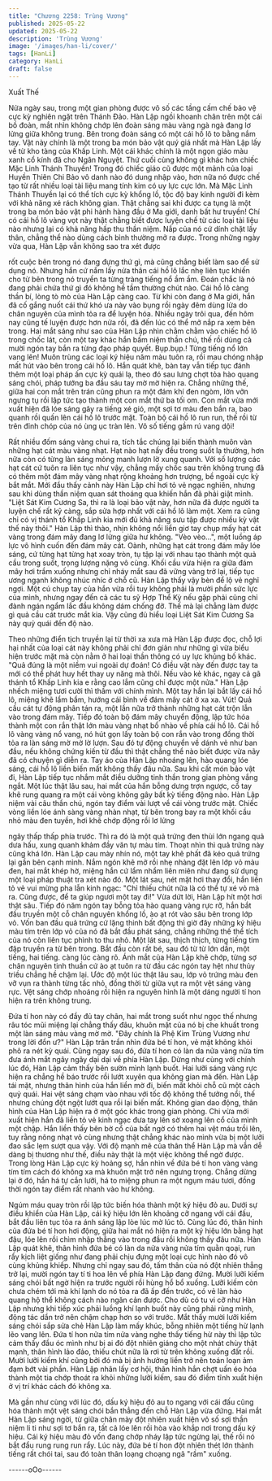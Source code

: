 ```yaml
---
title: "Chương 2258: Trùng Vương"
published: 2025-05-22
updated: 2025-05-22
description: 'Trùng Vương'
image: '/images/han-li/cover/'
tags: [HanLi]
category: HanLi
draft: false
---
```


Xuất Thế

Nửa ngày sau, trong một gian phòng được vô số các tầng cấm
chế bảo vệ cực kỳ nghiên ngặt trên Thánh Đảo. Hàn Lập ngồi
khoanh chân trên một cái bồ đoàn, mắt nhìn không chớp lên đoàn
sáng màu vàng ngà ngà đang lơ lửng giữa không trung. Bên
trong đoàn sáng có một cái hồ lô to bằng nắm tay.
Vật này chính là một trong ba món bảo vật quý giá nhất mà Hàn
Lập lấy về từ kho tàng của Khấp Linh.
Một cái khác chính là một ngọn giáo màu xanh cổ kính đã cho
Ngân Nguyệt.
Thứ cuối cùng không gì khác hơn chiếc Mặc Linh Thánh Thuyền!
Trong đó chiếc giáo cũ được một mảnh của loại Huyền Thiên Chi
Bảo vô danh nào đó dung nhập vào, hơn nữa nó được chế tạo từ
rất nhiều loại tài liệu mang tính kim có uy lực cực lớn.
Mà Mặc Linh Thánh Thuyền lại có thể tích cực kỳ khổng lồ, tộc độ
bay kinh người đi kèm với khả năng xé rách không gian. Thật
chẳng sai khi được ca tụng là một trong ba món bảo vật phi hành
hàng đầu ở Ma giới, danh bất hư truyền!
Chí có cái hồ lô vàng vọt này thật chẳng biết được luyện chế từ
các loại tài liệu nào nhưng lại có khả năng hấp thu thần niệm. Nắp
của nó cứ dính chặt lấy thân, chẳng thể nào dùng cách bình
thường mở ra được.
Trong những ngày vừa qua, Hàn Lập vẫn không sao tra xét được

rốt cuộc bên trong nó đang đựng thứ gì, mà cũng chẳng biết làm
sao để sử dụng nó.
Nhưng hắn cứ nắm lấy nửa thân cái hồ lô lắc nhẹ liên tục khiến
cho từ bên trong nó truyền ta từng tràng tiếng nổ ầm ầm. Đoán
chắc là nó đang phải chứa thứ gì đó không hề tầm thường chút
nào.
Cái hồ lô càng thần bí, lòng tò mò của Hàn Lập càng cao.
Từ khi còn đang ở Ma giới, hắn đã cố gắng nuốt cái thứ khó ưa
này vào bụng rồi ngày đêm dùng lửa do chân nguyên của mình
tỏa ra để luyện hóa. Nhiều ngày trôi qua, đến hôm nay cũng tế
luyện được hơn nửa rồi, đã đến lúc có thể mở nắp ra xem bên
trong.
Hai mắt sáng như sao của Hàn Lập nhìn chằm chằm vào chiếc hồ
lô trong chốc lát, còn một tay khác hắn bấm niệm thần chú, thế rồi
dùng cả mười ngón tay bắn ra từng đạo pháp quyết.
Bụp.bụp.! Từng tiếng nổ lớn vang lên!
Muôn trùng các loại ký hiệu năm màu tuôn ra, rồi mau chóng
nhập mất hút vào bên trong cái hồ lô.
Hắn quát khẽ, bàn tay vẫn tiếp tục đánh thêm một loại pháp ấn
cực kỳ quái lạ, theo đó sau lưng chợt tỏa hào quang sáng chói,
pháp tướng ba đầu sáu tay mờ mờ hiện ra. Chẳng những thế,
giữa hai con mắt trên trán cũng phun ra một đám khí đen ngòm,
lởn vởn ngưng tụ rồi lập tức tạo thành một con mắt thứ ba tối om.
Con mắt vừa mới xuất hiện đã lóe sáng gây ra tiếng xé gió, một
sợi tơ màu đen bắn ra, bao quanh rồi quấn lên cái hồ lô trước
mặt.
Toàn bộ cái hồ lô run run, thế rồi từ trên đỉnh chóp của nó ùng ục
tràn lên.
Vô số tiếng gầm rú vang dội!

Rất nhiều đốm sáng vàng chui ra, tích tắc chúng lại biến thành
muôn vàn những hạt cát màu vàng nhạt. Hạt nào hạt nấy đều
trong suốt lạ thường, hơn nữa còn có từng làn sáng mỏng manh
lượn lờ xung quanh.
Với số lượng các hạt cát cứ tuôn ra liên tục như vậy, chẳng mấy
chốc sau trên không trung đã có thêm một đám mây vàng nhạt
rộng khoảng hơn trượng, bề ngoài cực kỳ bắt mắt.
Mới đầu thấy cảnh này Hàn Lập chỉ hơi tỏ vẻ ngạc nghiên, nhưng
sau khi dùng thần niệm quan sát thoáng qua khiến hắn đã phải
giật mình.
"Liệt Sát Kim Cương Sa, thì ra là loại bảo vật này, hơn nữa đã
được người ta luyện chế rất kỹ càng, sắp sửa hợp nhất với cái hồ
lô làm một. Xem ra cũng chỉ có vị thánh tổ Khấp Linh kia mới đủ
khả năng sưu tập được nhiều kỳ vật thế này thôi." Hàn Lập thì
thào, nhịn không nổi liền giơ tay chụp mấy hạt cát vàng trong đám
mây đang lơ lửng giữa hư không.
"Vèo vèo...", một luồng áp lực vô hình cuốn đến đám mây cát.
Oành, những hạt cát trong đám mây lóe sáng, cứ từng hạt từng
hạt xoay tròn, tụ tập lại với nhau tạo thành một quả cầu trong
suốt, trọng lượng nặng vô cùng.
Khối cầu vừa hiện ra giữa đám mây hơi trầm xuống nhưng chỉ
nháy mắt sau đã vững vàng trở lại, tiếp tục ương ngạnh không
nhúc nhíc ở chỗ cũ.
Hàn Lập thấy vậy bèn để lộ vẻ nghĩ ngợi.
Một cú chụp tay của hắn vừa rồi tuy không phải là mười phần sức
lực của mình, nhưng ngay đến cả các tu sỹ Hợp Thể Kỳ nếu gặp
phải cũng chỉ đành ngán ngẩm lắc đầu không dám chống đỡ. Thế
mà lại chẳng làm được gì quả cầu cát trước mắt kia.
Vậy cũng đủ hiểu loại Liệt Sát Kim Cương Sa này quỷ quái đến
độ nào.

Theo những điển tịch truyền lại từ thời xa xưa mà Hàn Lập được
đọc, chỗ lợi hại nhất của loại cát này không phải chỉ đơn giản như
những gì vừa biểu hiện trước mặt mà còn nằm ở hai loại thần
thông có uy lực khủng bố khác.
"Quả đúng là một niềm vui ngoài dự đoán! Có điều vật này đến
được tay ta mới có thể phát huy hết thay uy năng mà thôi. Nếu
vào kẻ khác, ngay cả gã thánh tổ Khấp Linh kia e rằng cao lắm
cũng chỉ được một nửa." Hàn Lập nhếch miệng tươi cười thì thầm
với chính mình. Một tay hắn lại bắt lấy cái hồ lô, miệng khẽ lẩm
bẩm, hướng cái bình về đám mây cát ở xa xa.
Vút!
Quả cầu cát tự động phân tán ra, một lần nữa trở thành những
hạt cát trộn lẫn vào trong đám mây.
Tiếp đó toàn bộ đám mây chuyển động, lập tức hóa thành một
con rắn thật lớn màu vàng nhạt bổ nhào về phía cái hồ lô.
Cái hồ lô vàng vàng nổ vang, nó hút gọn lấy toàn bộ con rắn vào
trong đồng thời tỏa ra làn sáng mờ mờ lờ lượn. Sau đó tự động
chuyển về dánh vẻ như ban đầu, nếu không chứng kiến từ đầu thì
thật chẳng thể nào biết được vừa nãy đã có chuyện gì diễn ra.
Tay áo của Hàn Lập nhoáng lên, hào quang lóe sáng, cái hồ lô
liền biến mất không thấy đâu nữa.
Sau khi cất món bảo vật đi, Hàn Lập tiếp tục nhắm mắt điều
dưỡng tinh thần trong gian phòng vắng ngắt.
Một lúc thật lâu sau, hai mắt của hắn bỗng dưng trợn ngược, cổ
tay khẽ rung quang ra một cái vòng không gây bất kỳ tiếng động
nào.
Hàn Lập niệm vài câu thần chú, ngón tay điểm vài lượt về cái
vòng trước mặt.
Chiếc vòng liền lóe ánh sàng vàng nhàn nhạt, từ bên trong bay ra
một khối cầu nhỏ màu đen tuyền, hơi khẽ chớp động rồi lơ lửng

ngây thấp thấp phía trước.
Thì ra đó là một quả trứng đen thùi lớn ngang quả dưa hấu, xung
quanh khảm đầy văn tự màu tím. Thoạt nhìn thì quả trứng này
cũng khá lớn.
Hàn Lập cau mày nhín nó, một tay khẽ phất đã kéo quả trứng lại
gần bên cạnh mình.
Nắm ngón khẽ mở rồi nhẹ nhàng đặt lên lớp vỏ màu đen, hai mắt
khép hờ, miệng hắn cứ lẩm nhẩm liên miên như đang sử dụng
một loại pháp thuật tra xét nào đó.
Một lát sau, nét mặt hơi thay đổi, hắn liền tỏ vẻ vui mừng pha lẫn
kinh ngạc:
"Chỉ thiếu chút nữa là có thể tự xé vỏ mà ra. Cũng được, để ta
giúp ngươi một tay đi!"
Vừa dứt lời, Hàn Lập hít một hơi thật sâu. Tiếp đó năm ngón tay
bỗng tỏa hào quang vàng rực rỡ, hắn bắt đầu truyền một cỗ chân
nguyên khổng lồ, ào ạt rót vào sâu bên trong lớp vỏ.
Vốn ban đầu quả trứng cứ lặng thinh bất động thì giờ đây những
ký hiệu màu tím trên lớp vỏ của nó đã bắt đầu phát sáng, chẳng
những thế thể tích của nó còn liên tục phình to thu nhỏ.
Một lát sau, thịch thịch, từng tiếng tim đập truyền ra từ bên trong.
Bắt đầu còn rất bé, sau đó từ từ lớn dần, một tiếng, hai tiếng.
càng lúc càng rõ.
Ánh mắt của Hàn Lập khẽ chớp, từng sợ chân nguyên tinh thuần
cứ ào ạt tuôn ra từ đầu các ngón tay hệt như thủy triều chẳng hề
chậm lại.
Ước độ một lúc thật lâu sau, lớp vỏ trứng màu đen vỡ vụn ra
thành từng tấc nhỏ, đồng thời từ giữa vụt ra một vệt sáng vàng
rực. Vệt sáng chớp nhoáng rồi hiện ra nguyên hình là một dáng
người tí hon hiện ra trên không trung.

Đứa tí hon này có đầy đủ tay chân, hai mắt trong suốt như ngọc
thế nhưng râu tóc mũi miệng lại chẳng thấy đâu, khuôn mặt của
nó bị che khuất trong một làn sáng màu vàng mờ mờ.
"Đây chính là Phệ Kim Trùng Vương như trong lời đồn ư?" Hàn
Lập trân trần nhìn đứa bé tí hon, vẻ mặt không khỏi phô ra nét kỳ
quái.
Cũng ngay sau đó, đứa tí hon có làn da nửa vàng nửa tím đưa
ánh mắt ngây ngây dại dại về phía Hàn Lập.
Dừng như cùng với chính lúc đó, Hàn Lập cảm thấy bên sườn
mình lạnh buốt. Hai lưỡi sáng vàng rực hiện ra chẳng hề báo
trước rồi lướt xuyên qua không gian mà đến.
Hàn Lập tái mặt, nhưng thân hình của hắn liền mờ đi, biến mất
khỏi chỗ cũ một cách quỷ quái.
Hai vệt sáng chạm vào nhau với tốc độ không thể tưởng nổi, thế
nhưng chúng đột ngột lướt qua rồi lại biến mất.
Không gian dao động, thân hình của Hàn Lập hiện ra ở một góc
khác trong gian phòng.
Chi vừa mới xuất hiện hắn đã liền tỏ vẻ kinh ngạc đưa tay lên sờ
xoạng lên cổ của mình một chặp.
Hắn liền thấy bên bờ cổ của bất ngờ có thêm hai vệt máu trồi lên,
tuy rằng nông nhạt vô cùng nhưng thật chẳng khác nào mình vừa
bị một lưỡi đao sắc lẹm sượt qua vậy.
Với độ mạnh mẽ của thân thể Hàn Lập mà vẫn dễ dàng bị thương
như thế, điều này thật là một việc không thể ngờ được.
Trong lòng Hàn Lập cực kỳ hoảng sợ, hắn nhìn về đứa bé tí hon
vàng vàng tím tím cách đó không xa mà khuôn mặt trở nên ngưng
trọng. Chẳng dừng lại ở đó, hắn há tự cắn lưỡi, há to miệng phun
ra một ngụm máu tươi, đồng thời ngón tay điểm rất nhanh vào hư
không.

Ngúm máu quay tròn rồi lập tức biến hóa thành một ký hiệu đỏ
au. Dưới sự điều khiển của Hàn Lập, cái ký hiệu lớn lên khoảng
cỡ ngang với cái đấu, bắt đầu liên tục tỏa ra ánh sáng lập lòe lúc
mờ lúc tỏ.
Cùng lúc đó, thân hình của đứa bé tí hon hơi động, giữa hai mắt
nó hiện ra một ký hiệu lớn bằng hạt đậu, lóe lên rồi chìm nhập
thẳng vào trong đầu rồi không thấy đâu nữa.
Hàn Lập quát khẽ, thân hình đứa bé có làn da nửa vàng nửa tím
quằn qoại, run rẩy kịch liệt giống như đang phải chịu đựng một
loại cực hình nào đó vô cùng khủng khiếp.
Nhưng chỉ ngay sau đó, tấm thân của nó đột nhiên thẳng trở lại,
mười ngón tay tí ti hoa lên về phía Hàn Lập đang đứng.
Mười lưỡi kiếm sáng chói bất ngờ hiện ra trước người rồi hùng hổ
bổ xuống. Lưỡi kiếm còn chưa chém tới mà khí lạnh do nó tỏa ra
đã ấp đến trước, có vẻ làn hào quang hộ thể không cách nào
ngăn cản được.
Cho dù có tu vi cỡ như Hàn Lập nhưng khi tiếp xúc phải luồng khí
lạnh buốt này cũng phải rùng mình, động tác dần trở nên chậm
chạp hơn so với trước.
Mắt thấy mười lưỡi kiếm sáng chói sắp sửa chẻ Hàn Lập làm
mấy khúc, bỗng nhiên một tiếng hừ lạnh lẽo vang lên.
Đứa tí hon nửa tím nửa vàng nghe thấy tiếng hừ này thì lập tức
cảm thấy đầu óc mình như bị ai đó đột nhiên giáng cho một nhát
chùy thật mạnh, thân hình lảo đảo, thiếu chút nữa là rơi từ trên
không xuống đất rồi.
Mười lưỡi kiếm khí cũng bởi đó mà bị ảnh hưởng liền trở nên
toán loạn ảm đạm bớt vài phần.
Hàn Lập nhân lấy cơ hội, thân hình hắn chợt uấn éo hóa thành
một tia chớp thoát ra khỏi những lưỡi kiếm, sau đó điềm tĩnh xuất
hiện ở vị trí khác cách đó không xa.

Mà gần như cùng với lúc đó, dấu ký hiệu đỏ au to ngang với cái
đấu cũng hóa thành một vệt sáng chói bắn thẳng đến chỗ Hàn
Lập vừa đứng.
Hai mắt Hàn Lập sáng ngời, từ giữa chân mày đột nhiên xuất hiện
vô số sợi thần niệm li ti như sợi tơ bắn ra, tất cả lóe lên rồi hòa
vào khắp nơi trong dấu ký hiệu.
Cái ký hiệu màu đỏ vốn đang chớp nháy lập tức ngừng lại, thế rồi
nó bắt đẩu rung rung run rẩy.
Lúc này, đứa bé tí hon đột nhiên thét lớn thành tiếng rất chói tai,
sau đó toàn thân loạng choạng ngã "rầm" xuống.

------oOo------
